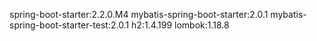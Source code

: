 spring-boot-starter:2.2.0.M4
mybatis-spring-boot-starter:2.0.1
mybatis-spring-boot-starter-test:2.0.1
h2:1.4.199
lombok:1.18.8